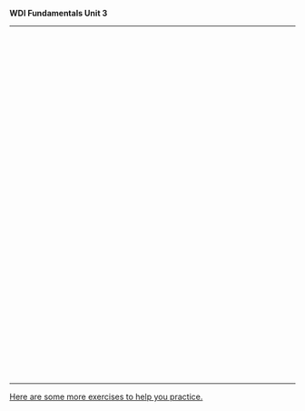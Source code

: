 **WDI Fundamentals Unit 3**

---

<div class="typeform-widget" data-url="https://gahub.typeform.com/to/vOOVqz" data-text="NEW Fundamentals 3.1 (copy)" style="width:100%;height:600px;"></div>
<script>(function(){var qs,js,q,s,d=document,gi=d.getElementById,ce=d.createElement,gt=d.getElementsByTagName,id='typef_orm',b='https://s3-eu-west-1.amazonaws.com/share.typeform.com/';if(!gi.call(d,id)){js=ce.call(d,'script');js.id=id;js.src=b+'widget.js';q=gt.call(d,'script')[0];q.parentNode.insertBefore(js,q)}})()</script>

---
[Here are some more exercises to help you practice.](07_exercise.md)
